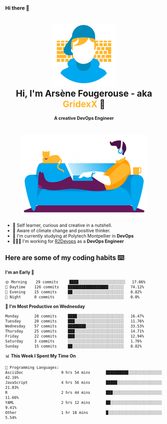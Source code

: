 ### Hi there 👋

<!--
**GridexX/gridexx** is a ✨ _special_ ✨ repository because its `README.md` (this file) appears on your GitHub profile.

Here are some ideas to get you started:

- 🔭 I’m currently working on ...
- 🌱 I’m currently learning ...
- 👯 I’m looking to collaborate on ...
- 🤔 I’m looking for help with ...
- 💬 Ask me about ...
- 📫 How to reach me: ...
- 😄 Pronouns: ...
- ⚡ Fun fact: ...
-->


<!-- Header -->
<h1 align="center">
  <img src="./images/user_profile.png" width="200">
  <br>
  Hi, I'm Arsène Fougerouse - aka <span style="color:#ffb72e">GridexX</span> 👋
</h1>


<p align="center">
  <b>A creative DevOps Engineer </b>
</p>
<br/>
<p align="center">
  <img src="./images/man_couch.png" width="400">
</p>

- 🎨 Self learner, curious and creative in a nutshell. 
- 🌱 Aware of climate change and positive thinker.
- 📕 I'm currently studying at Polytech Montpellier in **DevOps**
- 👨🏻‍💻 I'm working for [R2Devops](https://r2devops.io) as a **DevOps Engineer**


## Here are some of my coding habits ⌨️

<!-- Add a section about tech and Ops stack
  Like this one : https://github.com/Xanthus58#-tech-stack
-->
<!--START_SECTION:waka-->
**I'm an Early 🐤** 

```text
🌞 Morning    29 commits     ████░░░░░░░░░░░░░░░░░░░░░   17.06% 
🌆 Daytime    126 commits    ██████████████████░░░░░░░   74.12% 
🌃 Evening    15 commits     ██░░░░░░░░░░░░░░░░░░░░░░░   8.82% 
🌙 Night      0 commits      ░░░░░░░░░░░░░░░░░░░░░░░░░   0.0%

```
📅 **I'm Most Productive on Wednesday** 

```text
Monday       28 commits     ████░░░░░░░░░░░░░░░░░░░░░   16.47% 
Tuesday      20 commits     ███░░░░░░░░░░░░░░░░░░░░░░   11.76% 
Wednesday    57 commits     ████████░░░░░░░░░░░░░░░░░   33.53% 
Thursday     25 commits     ███░░░░░░░░░░░░░░░░░░░░░░   14.71% 
Friday       22 commits     ███░░░░░░░░░░░░░░░░░░░░░░   12.94% 
Saturday     3 commits      ░░░░░░░░░░░░░░░░░░░░░░░░░   1.76% 
Sunday       15 commits     ██░░░░░░░░░░░░░░░░░░░░░░░   8.82%

```


📊 **This Week I Spent My Time On** 

```text
💬 Programming Languages: 
AsciiDoc                 9 hrs 54 mins       ██████████░░░░░░░░░░░░░░░   42.16% 
JavaScript               4 hrs 56 mins       █████░░░░░░░░░░░░░░░░░░░░   21.03% 
R                        2 hrs 44 mins       ███░░░░░░░░░░░░░░░░░░░░░░   11.66% 
YAML                     2 hrs 12 mins       ██░░░░░░░░░░░░░░░░░░░░░░░   9.41% 
Other                    1 hr 18 mins        █░░░░░░░░░░░░░░░░░░░░░░░░   5.54%

```


<!--END_SECTION:waka-->
